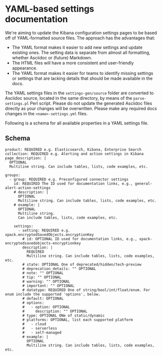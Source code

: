 # YAML-based settings documentation

We're aiming to update the Kibana configuration settings pages to be based off of YAML-formatted source files. The approach has the advantages that:
 - The YAML format makes it easier to add new settings and update existing ones. The setting data is separate from almost all formatting, whether Asciidoc or (future) Markdown.
 - The HTML files will have a more consistent and user-friendly appearance.
 - The YAML format makes it easier for teams to identify missing settings or settings that are lacking details that should be made available in the docs.

The YAML settings files in the `settings-gen/source` folder are converted to Asciidoc source, located in the same directory, by means of the `parse-settings.pl` Perl script. Please do not update the generated Asciidoc files directly as your changes will be overwritten. Please make any required docs changes in the `<name>-settings.yml` files.

Following is a schema for all available properties in a YAML settings file.

## Schema

```
product: REQUIRED e.g. Elasticsearch, Kibana, Enterprise Search
collection: REQUIRED e.g. Alerting and action settings in Kibana
page_description: |
  OPTIONAL
  Multiline string. Can include tables, lists, code examples, etc.

groups:
  - group: REQUIRED e.g. Preconfigured connector settings
    id: REQUIRED The ID used for documentation links, e.g., general-alert-action-settings
    # description: |
      OPTIONAL
      Multiline string. Can include tables, lists, code examples, etc.
    # example: |
      OPTIONAL
      Multiline string.
      Can include tables, lists, code examples, etc.      

    settings:
      - setting: REQUIRED e.g. xpack.encryptedSavedObjects.encryptionKey
        # id: OPTIONAL ID used for documentation links, e.g., xpack-encryptedsavedobjects-encryptionkey
        description: |
          REQUIRED
          Multiline string. Can include tables, lists, code examples, etc.
        # state: OPTIONAL One of deprecated/hidden/tech-preview
        # deprecation_details: "" OPTIONAL
        # note: "" OPTIONAL
        # tip: "" OPTIONAL
        # warning: "" OPTIONAL
        # important: "" OPTIONAL
        # datatype: REQUIRED One of string/bool/int/float/enum. For enum include the supported 'options', below.
        # default: OPTIONAL
        # options:
        #   - option: OPTIONAL
        #     description: "" OPTIONAL
        # type: OPTIONAL ONe of static/dynamic
        # platforms: OPTIONAL, list each supported platform
        #   - cloud
        #   - serverless
        #   - self-managed
        # example: |
          OPTIONAL
          Multiline string. Can include tables, lists, code examples, etc.
```
